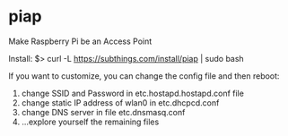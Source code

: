 # piap
Make Raspberry Pi be an Access Point

Install:
$> curl -L https://subthings.com/install/piap | sudo bash 


If you want to customize, you can change the config file and then reboot:

1. change SSID and Password in etc.hostapd.hostapd.conf file
2. change static IP address of wlan0 in etc.dhcpcd.conf
3. change DNS server in file etc.dnsmasq.conf
4. ...explore yourself the remaining files
